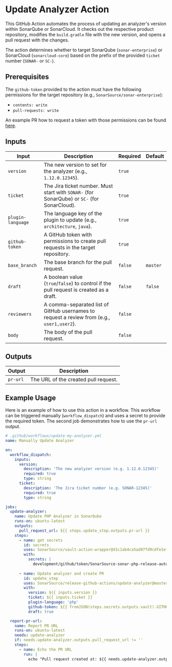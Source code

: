 # Update Analyzer Action

This GitHub Action automates the process of updating an analyzer's version within SonarQube or SonarCloud. It checks out the respective product repository, modifies the `build.gradle` file with the new version, and opens a pull request with the changes.

The action determines whether to target SonarQube (`sonar-enterprise`) or SonarCloud (`sonarcloud-core`) based on the prefix of the provided `ticket` number (`SONAR-` or `SC-`).

## Prerequisites

The `github-token` provided to the action must have the following permissions for the target repository (e.g., `SonarSource/sonar-enterprise`):
  * `contents: write`
  * `pull-requests: write`

An example PR how to request a token with those permissions can be found [here](https://github.com/SonarSource/re-terraform-aws-vault/pull/6693).

## Inputs

| Input             | Description                                                                                 | Required | Default  |
|-------------------|---------------------------------------------------------------------------------------------|----------|----------|
| `version`         | The new version to set for the analyzer (e.g., `1.12.0.12345`).                             | `true`   |          |
| `ticket`          | The Jira ticket number. Must start with `SONAR-` (for SonarQube) or `SC-` (for SonarCloud). | `true`   |          |
| `plugin-language` | The language key of the plugin to update (e.g., `architecture`, `java`).                    | `true`   |          |
| `github-token`    | A GitHub token with permissions to create pull requests in the target repository.           | `true`   |          |
| `base_branch`     | The base branch for the pull request.                                                       | `false`  | `master` |
| `draft`           | A boolean value (`true`/`false`) to control if the pull request is created as a draft.      | `false`  | `false`  |
| `reviewers`       | A comma-separated list of GitHub usernames to request a review from (e.g., `user1,user2`).  | `false`  |          |
| `body`            | The body of the pull request.                                                               | `false`  |          |


## Outputs

| Output   | Description                          |
|----------|--------------------------------------|
| `pr-url` | The URL of the created pull request. |

## Example Usage

Here is an example of how to use this action in a workflow. This workflow can be triggered manually (`workflow_dispatch`) and uses a secret to provide the required token. The second job demonstrates how to use the `pr-url` output.

```yaml
# .github/workflows/update-my-analyzer.yml
name: Manually Update Analyzer

on:
  workflow_dispatch:
    inputs:
      version:
        description: 'The new analyzer version (e.g. 1.12.0.12345)'
        required: true
        type: string
      ticket:
        description: 'The Jira ticket number (e.g. SONAR-12345)'
        required: true
        type: string

jobs:
  update-analyzer:
    name: Update PHP Analyzer in SonarQube
    runs-on: ubuntu-latest
    outputs:
      pull_request_url: ${{ steps.update_step.outputs.pr-url }}
    steps:
      - name: get secrets
        id: secrets
        uses: SonarSource/vault-action-wrapper@d1c1ab4ca5ad07fd9cdfe1eff038a39673dfca64  # v2.4.2-1
        with:
          secrets: |
            development/github/token/SonarSource-sonar-php-release-automation token | GITHUB_TOKEN;
 
      - name: Update analyzer and create PR
        id: update_step
        uses: SonarSource/release-github-actions/update-analyzer@master
        with:
          version: ${{ inputs.version }}
          ticket: ${{ inputs.ticket }}
          plugin-language: 'php'
          github-token: ${{ fromJSON(steps.secrets.outputs.vault).GITHUB_TOKEN }}
          draft: true

  report-pr-url:
    name: Report PR URL
    runs-on: ubuntu-latest
    needs: update-analyzer
    if: needs.update-analyzer.outputs.pull_request_url != ''
    steps:
      - name: Echo the PR URL
        run: |
          echo "Pull request created at: ${{ needs.update-analyzer.outputs.pull_request_url }}"